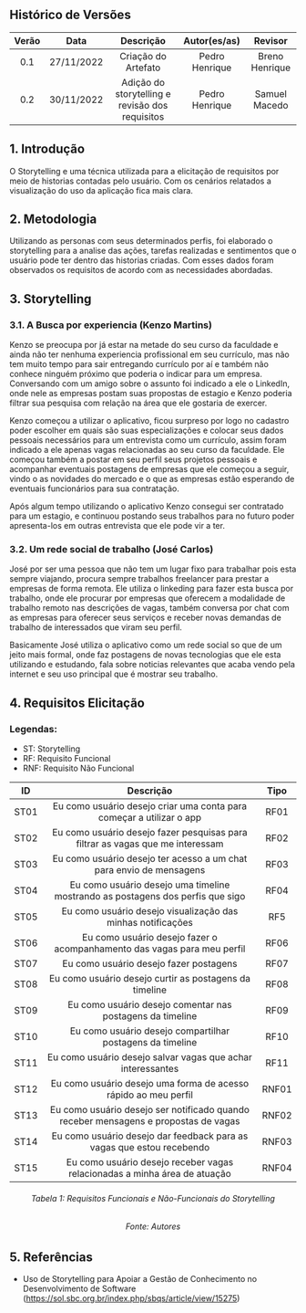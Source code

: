 
## Histórico de Versões

**Verão** | **Data** | **Descrição** | **Autor(es/as)** | **Revisor** |
:---: | :---: | :---: | :---: | :---: |
 0.1 | 27/11/2022 | Criação do Artefato | Pedro Henrique | Breno Henrique  |
 | 0.2 | 30/11/2022 | Adição do storytelling e revisão dos requisitos | Pedro Henrique | Samuel Macedo |

## 1. Introdução 

O Storytelling e uma técnica utilizada para a elicitação de requisitos por meio de historias contadas pelo usuário. Com os cenários relatados a visualização do uso da aplicação fica mais clara.

## 2. Metodologia

Utilizando as personas com seus determinados perfis, foi elaborado o storytelling para a analise das ações, tarefas realizadas e sentimentos que o usuário pode ter dentro das historias criadas. Com esses dados foram observados os requisitos de acordo com as necessidades abordadas.

## 3. Storytelling 

### 3.1. A Busca por experiencia (Kenzo Martins) 

Kenzo se preocupa por já estar na metade do seu curso da faculdade e ainda não ter nenhuma experiencia profissional em seu currículo, mas não tem muito tempo para sair entregando currículo por aí e também não conhece ninguém próximo que poderia o indicar para um empresa. Conversando com um amigo sobre o assunto foi indicado a ele o LinkedIn, onde nele as empresas postam suas propostas de estagio e Kenzo poderia filtrar sua pesquisa com relação na área que ele gostaria de exercer.

Kenzo começou a utilizar o aplicativo, ficou surpreso por logo no cadastro poder escolher em quais são suas especializações e colocar seus dados pessoais necessários para um entrevista como um currículo, assim foram indicado a ele apenas vagas relacionadas ao seu curso da faculdade. Ele começou também a postar em seu perfil seus projetos pessoais e acompanhar eventuais postagens de empresas que ele começou a seguir, vindo o as novidades do mercado e o que as empresas estão esperando de eventuais funcionários para sua contratação.

Após algum tempo utilizando o aplicativo Kenzo consegui ser contratado para um estagio, e continuou postando seus trabalhos para no futuro poder apresenta-los em outras entrevista que ele pode vir a ter.

### 3.2. Um rede social de trabalho (José Carlos) 

José por ser uma pessoa que não tem um lugar fixo para trabalhar pois esta sempre viajando, procura sempre trabalhos freelancer para prestar a empresas de forma remota. Ele utiliza o linkeding para fazer esta busca por trabalho, onde ele procurar por empresas que oferecem a modalidade de trabalho remoto nas descrições de vagas, também  conversa por chat com as empresas para oferecer seus serviços e receber novas demandas de trabalho de interessados que viram seu perfil.

Basicamente José utiliza o aplicativo como um rede social so que de um jeito mais formal, onde faz postagens de novas tecnologias que ele esta utilizando e estudando, fala sobre noticias relevantes que acaba vendo pela internet e seu uso principal que é mostrar seu trabalho.


## 4. Requisitos Elicitação 

### Legendas:
- ST: Storytelling
- RF: Requisito Funcional
- RNF: Requisito Não Funcional  

**ID** | **Descrição** | **Tipo** | 
:---: | :---: | :---: | 
ST01 | Eu como usuário desejo criar uma conta para começar a utilizar o app | RF01 |
ST02 | Eu como usuário desejo fazer pesquisas para filtrar as vagas que me interessam | RF02 |
ST03 | Eu como usuário desejo ter acesso a um chat para envio de mensagens | RF03 |
ST04 | Eu como usuário desejo uma timeline mostrando as postagens dos perfis que sigo| RF04 |
ST05 | Eu como usuário desejo visualização das minhas notificações | RF5 |
ST06 | Eu como usuário desejo fazer o acompanhamento das vagas para meu perfil | RF06 |
ST07 | Eu como usuário desejo fazer postagens | RF07 |
ST08 | Eu como usuário desejo curtir as postagens da timeline | RF08 |
ST09 | Eu como usuário desejo comentar nas postagens da timeline | RF09 |
ST10 | Eu como usuário desejo compartilhar postagens da timeline | RF10 |
ST11 | Eu como usuário desejo salvar vagas que achar interessantes | RF11 |
ST12 | Eu como usuário desejo uma forma de acesso rápido ao meu perfil | RNF01 |
ST13 | Eu como usuário desejo ser notificado quando receber mensagens e propostas de vagas| RNF02 |
ST14 | Eu como usuário desejo dar feedback para as vagas que estou recebendo | RNF03 |
ST15 | Eu como usuário desejo receber vagas relacionadas a minha área de atuação | RNF04 |

<h6 align = "center"> Tabela 1: Requisitos Funcionais e Não-Funcionais do Storytelling </h6>
<h6 align = "center"> Fonte: Autores </h6>

## 5. Referências 

- Uso de Storytelling para Apoiar a Gestão de Conhecimento no Desenvolvimento de Software (https://sol.sbc.org.br/index.php/sbqs/article/view/15275)

